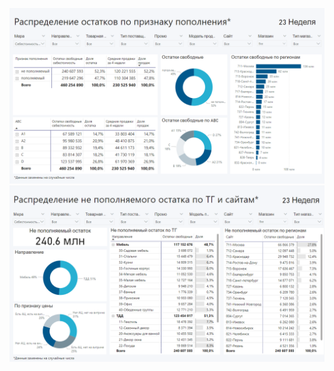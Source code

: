 ![Sample 1](https://github.com/IgorGoltsov/portfolio/blob/main/Dashboard%20samples/stock%20sample%201.png)
![Sample 2](https://github.com/IgorGoltsov/portfolio/blob/main/Dashboard%20samples/%20stock%20sample%202.png)

